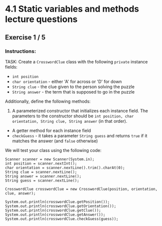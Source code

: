 # 4.1  Static variables and methods lecture questions
## Exercise 1 / 5
### Instructions:
TASK: Create a `CrosswordClue` class with the following `private` instance fields:

- `int position`
- `char orientation` - either 'A' for across or 'D' for down
- `String clue` - the clue given to the person solving the puzzle
- `String answer` - the term that is supposed to go in the puzzle

Additionally, define the following methods:

1. A parameterized constructor that initializes each instance field. The parameters to the constructor should be `int position, char orientation, String clue, String answer` (in that order).

- A getter method for each instance field
- `checkGuess` - it takes a parameter `String guess` and returns `true` if it matches the answer (and `false` otherwise)

We will test your class using the following code:

```
Scanner scanner = new Scanner(System.in);
int position = scanner.nextInt();
char orientation = scanner.nextLine().trim().charAt(0);
String clue = scanner.nextLine();
String answer = scanner.nextLine();
String guess = scanner.nextLine();

CrosswordClue crosswordClue = new CrosswordClue(position, orientation, clue, answer);

System.out.println(crosswordClue.getPosition());
System.out.println(crosswordClue.getOrientation());
System.out.println(crosswordClue.getClue());
System.out.println(crosswordClue.getAnswer());
System.out.println(crosswordClue.checkGuess(guess));
```